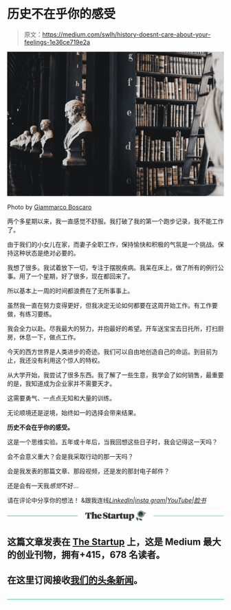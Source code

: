 # 历史不在乎你的感受

> 原文：<https://medium.com/swlh/history-doesnt-care-about-your-feelings-1e36ce719e2a>

![](img/a7de0f9287761d50ec6fbaaf13bef7ae.png)

Photo by [Giammarco Boscaro](https://unsplash.com/@giamboscaro?utm_source=medium&utm_medium=referral)

两个多星期以来，我一直感觉不舒服。我打破了我的第一个跑步记录，我不能工作了。

由于我们的小女儿在家，而妻子全职工作，保持愉快和积极的气氛是一个挑战。保持这种状态是绝对必要的。

我想了很多。我试着放下一切，专注于摆脱疾病。我呆在床上，做了所有的例行公事。用了一个星期，好了很多，现在都回来了。

所以基本上一周的时间都浪费在了无所事事上。

虽然我一直在努力变得更好，但我决定无论如何都要在这周开始工作。有工作要做，有练习要练。

我会全力以赴。尽我最大的努力，并抱最好的希望。开车送宝宝去日托所，打扫厨房，休息一下，做点工作。

今天的西方世界是人类进步的奇迹。我们可以自由地创造自己的命运。到目前为止，我还没有利用这个惊人的特权。

从大学开始，我尝试了很多东西。我了解了一些生意，我学会了如何销售，最重要的是，我知道成为企业家并不需要天才。

这需要勇气、一点点无知和大量的训练。

无论顺境还是逆境，始终如一的选择会带来结果。

**历史不会在乎你的感受。**

这是一个思维实验。五年或十年后，当我回想这些日子时，我会记得这一天吗？

会不会意义重大？会是我采取行动的那一天吗？

会是我发表的那篇文章、那段视频，还是发的那封电子邮件？

还是会有一天我*感觉*不好…

请在评论中分享你的想法！
&跟我连线[*LinkedIn*](https://www.linkedin.com/in/uhnak/)*|*[*insta gram*](https://www.instagram.com/uhmrt/)*|*[*YouTube*](https://www.youtube.com/channel/UCIT9wx6bGtrF9z03WDHLSWQ)*|*[*脸书*](https://www.facebook.com/uhmrt)

[![](img/308a8d84fb9b2fab43d66c117fcc4bb4.png)](https://medium.com/swlh)

## 这篇文章发表在 [The Startup](https://medium.com/swlh) 上，这是 Medium 最大的创业刊物，拥有+415，678 名读者。

## 在这里订阅接收[我们的头条新闻](http://growthsupply.com/the-startup-newsletter/)。

[![](img/b0164736ea17a63403e660de5dedf91a.png)](https://medium.com/swlh)